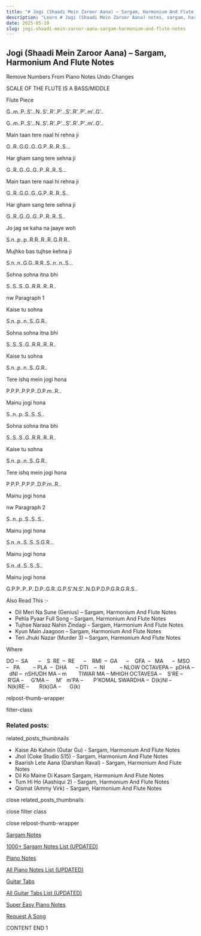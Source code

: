 ```yaml
---
title: "# Jogi (Shaadi Mein Zaroor Aana) – Sargam, Harmonium And Flute Notes"
description: "Learn # Jogi (Shaadi Mein Zaroor Aana) notes, sargam, harmonium notations and flute notes. Easy step-by-step tutorial for beginners."
date: 2025-05-19
slug: jogi-shaadi-mein-zaroor-aana-sargam-harmonium-and-flute-notes
---
```


## Jogi (Shaadi Mein Zaroor Aana) – Sargam, Harmonium And Flute Notes

Remove Numbers From Piano Notes
Undo Changes

SCALE OF THE FLUTE IS A BASS/MIDDLE

Flute Piece

G..m..P..S’…N..S’..R’..P’…S’..R’..P’..m’..G’..

G..m..P..S’…N..S’..R’..P’…S’..R’..P’..m’..G’..

Main taan tere naal hi rehna ji

G..R..G.G..G..G.P..R..R..S…

Har gham sang tere sehna ji

G..R..G..G..G..P..R..R..S…

Main taan tere naal hi rehna ji

G..R..G.G..G..G.P..R..R..S..

Har gham sang tere sehna ji

G..R..G..G..G..P..R..R..S..

Jo jag se kaha na jaaye woh

S.n..p..p..R.R..R..R..G.R.R..

Mujhko bas tujhse kehna ji

S.n..n..G.G..R.R..S..n..n..S…

Sohna sohna itna bhi

S..S..S..G..R.R..R..R..

nw Paragraph 1

Kaise tu sohna

S.n..p..n..S..G.R..

Sohna sohna itna bhi

S..S..S..G..R.R..R..R..

Kaise tu sohna

S.n..p..n..S..G.R..

Tere ishq mein jogi hona

P.P.P..P.P.P..D.P.m..R..

Mainu jogi hona

S..n..p..S..S..S..

Sohna sohna itna bhi

S..S..S..G..R.R..R..R..

Kaise tu sohna

S.n..p..n..S..G.R..

Tere ishq mein jogi hona

P.P.P..P.P.P..D.P.m..R..

Mainu jogi hona

nw Paragraph 2

S..n..p..S..S..S..

Mainu jogi hona

S.n..n..S..S..S.G.R…

Mainu jogi hona

S.n..d..S..S..S..

Mainu jogi hona

G.P.P..P..P..D.P..G.R..G.P.S’.N.S’..N.D.P.D.P.G.R.G.R.S..

Also Read This :-

* Dil Meri Na Sune (Genius) – Sargam, Harmonium And Flute Notes
* Pehla Pyaar Full Song – Sargam, Harmonium And Flute Notes
* Tujhse Naraaz Nahin Zindagi – Sargam, Harmonium And Flute Notes
* Kyun Main Jaagoon – Sargam, Harmonium And Flute Notes
* Teri Jhuki Nazar (Murder 3) – Sargam, Harmonium And Flute Notes

Where

DO –  SA       –    S  RE  –  RE      –    RMI  –  GA      –    GFA  –   MA      –  MSO  –   PA         – PLA  –  DHA      – DTI    –  NI          – NLOW OCTAVEPA –  pDHA –  dNI –  nSHUDH MA – m        TIWAR MA – MHIGH OCTAVESA –    S’RE –     R’GA –     G’MA –     M’   m’PA –       P’KOMAL SWARDHA –  D(k)NI –       N(k)RE –       R(k)GA –      G(k)

relpost-thumb-wrapper

filter-class

### Related posts:

related_posts_thumbnails

* Kaise Ab Kahein (Gutar Gu) - Sargam, Harmonium And Flute Notes
* Jhol (Coke Studio S15) - Sargam, Harmonium And Flute Notes
* Baarish Lete Aana (Darshan Raval) - Sargam, Harmonium And Flute Notes
* Dil Ko Maine Di Kasam Sargam, Harmonium And Flute Notes
* Tum Hi Ho (Aashiqui 2) - Sargam, Harmonium And Flute Notes
* Qismat (Ammy Virk) - Sargam, Harmonium And Flute Notes

close related_posts_thumbnails

close filter class

close relpost-thumb-wrapper

[Sargam Notes](https://www.notationsworld.com/sargam-notes.html)

[1000+ Sargam Notes List (UPDATED)](https://www.notationsworld.com/all-songs-list-sargam-notes.html)

[Piano Notes](https://www.notationsworld.com/piano-notes.html)

[All Piano Notes List (UPDATED)](https://www.notationsworld.com/all-songs-list-piano-notes.html)

[Guitar Tabs](https://www.notationsworld.com/guitar-tabs.html)

[All Guitar Tabs List (UPDATED)](https://www.notationsworld.com/all-songs-list-guitar-tabs.html)

[Super Easy Piano Notes](https://studywall.in/)

[Request A Song](https://www.notationsworld.com/request-a-song.html)

CONTENT END 1

